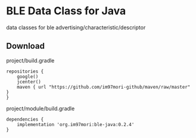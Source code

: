 # BLE Data Class for Java
data classes for ble advertising/characteristic/descriptor

## Download
project/build.gradle

    repositories {
        google()
        jcenter()
        maven { url "https://github.com/im97mori-github/maven/raw/master" }
    }

project/module/build.gradle

    dependencies {
        implementation 'org.im97mori:ble-java:0.2.4'
    }

